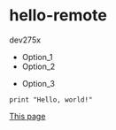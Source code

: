 # hello-remote
dev275x

* Option_1
* Option_2
- Option_3

```f#
print "Hello, world!"
```

[This page](https://github.com/andrewha/hello-remote/blob/master/README.md)
